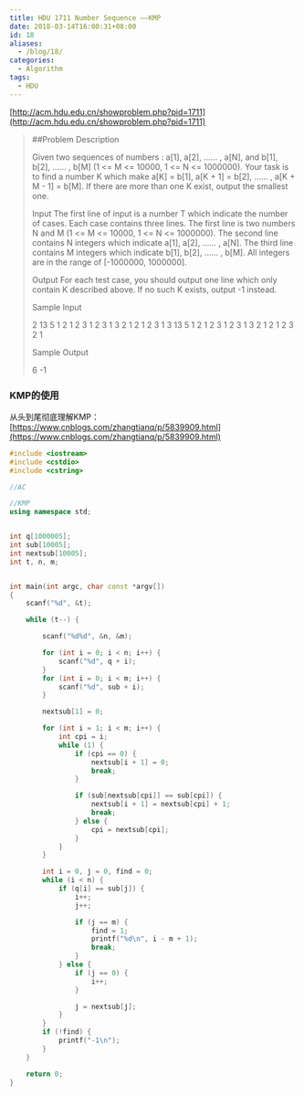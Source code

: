 ```yaml
---
title: HDU 1711 Number Sequence ——KMP
date: 2018-03-14T16:00:31+08:00
id: 18
aliases:
  - /blog/18/
categories:
  - Algorithm
tags:
  - HDU
---
```


[http://acm.hdu.edu.cn/showproblem.php?pid=1711](http://acm.hdu.edu.cn/showproblem.php?pid=1711)

> ##Problem Description
>
> Given two sequences of numbers : a[1], a[2], ...... , a[N], and b[1], b[2], ...... , b[M] (1 <= M <= 10000, 1 <= N <= 1000000). Your task is to find a number K which make a[K] = b[1], a[K + 1] = b[2], ...... , a[K + M - 1] = b[M]. If there are more than one K exist, output the smallest one.
>  
> 
> Input
> The first line of input is a number T which indicate the number of cases. Each case contains three lines. The first line is two numbers N and M (1 <= M <= 10000, 1 <= N <= 1000000). The second line contains N integers which indicate a[1], a[2], ...... , a[N]. The third line contains M integers which indicate b[1], b[2], ...... , b[M]. All integers are in the range of [-1000000, 1000000].
>  
> 
> Output
> For each test case, you should output one line which only contain K described above. If no such K exists, output -1 instead.
>  
> 
> Sample Input
> 
> 2
> 13 5
> 1 2 1 2 3 1 2 3 1 3 2 1 2
> 1 2 3 1 3
> 13 5
> 1 2 1 2 3 1 2 3 1 3 2 1 2
> 1 2 3 2 1
> 
>  
> 
> Sample Output
> 
> 6
> -1

### KMP的使用

从头到尾彻底理解KMP：
[https://www.cnblogs.com/zhangtianq/p/5839909.html](https://www.cnblogs.com/zhangtianq/p/5839909.html)

```cpp
#include <iostream>
#include <cstdio>
#include <cstring>

//AC

//KMP
using namespace std;


int q[1000005];
int sub[10005];
int nextsub[10005];
int t, n, m;


int main(int argc, char const *argv[])
{
	scanf("%d", &t);

	while (t--) {

		scanf("%d%d", &n, &m);

		for (int i = 0; i < n; i++) {
			scanf("%d", q + i);
		}
		for (int i = 0; i < m; i++) {
			scanf("%d", sub + i);
		}

		nextsub[1] = 0;

		for (int i = 1; i < m; i++) {
			int cpi = i;
			while (1) {
				if (cpi == 0) {
					nextsub[i + 1] = 0;
					break;
				}

				if (sub[nextsub[cpi]] == sub[cpi]) {
					nextsub[i + 1] = nextsub[cpi] + 1;
					break;
				} else {
					cpi = nextsub[cpi];
				}
			}
		}

		int i = 0, j = 0, find = 0;
		while (i < n) {
			if (q[i] == sub[j]) {
				i++;
				j++;

				if (j == m) {
					find = 1;
					printf("%d\n", i - m + 1);
					break;
				}
			} else {
				if (j == 0) {
					i++;
				}

				j = nextsub[j];
			}
		}
		if (!find) {
			printf("-1\n");
		}
	}

	return 0;
}

```
